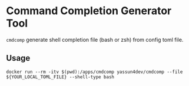 # Command Completion Generator Tool

`cmdcomp` generate shell completion file (bash or zsh) from config toml file.

## Usage

```shell
docker run --rm -itv $(pwd):/apps/cmdcomp yassun4dev/cmdcomp --file ${YOUR_LOCAL_TOML_FILE} --shell-type bash
```
